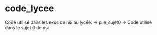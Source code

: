 # code_lycee

Code utilisé dans les exos de nsi au lycée:
  -> pile_sujet0
    -> Code utilisé dans le sujet 0 de nsi


